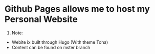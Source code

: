# Github Pages allows me to host my Personal Website

1. Note:
- Webite ix built through Hugo (With theme Toha)
- Content can be found on mster branch

